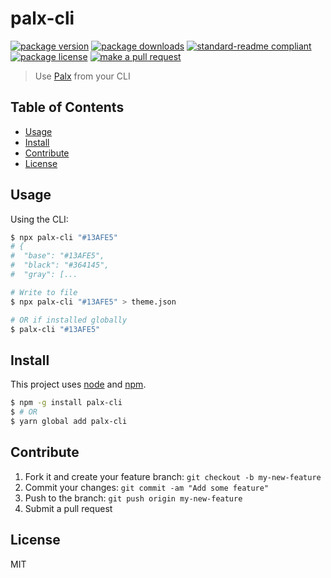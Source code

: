 
# palx-cli
[![package version](https://img.shields.io/npm/v/palx-cli.svg?style=flat-square)](https://npmjs.org/package/palx-cli)
[![package downloads](https://img.shields.io/npm/dm/palx-cli.svg?style=flat-square)](https://npmjs.org/package/palx-cli)
[![standard-readme compliant](https://img.shields.io/badge/readme%20style-standard-brightgreen.svg?style=flat-square)](https://github.com/RichardLitt/standard-readme)
[![package license](https://img.shields.io/npm/l/palx-cli.svg?style=flat-square)](https://npmjs.org/package/palx-cli)
[![make a pull request](https://img.shields.io/badge/PRs-welcome-brightgreen.svg?style=flat-square)](http://makeapullrequest.com)

> Use [Palx](https://palx.jxnblk.com/) from your CLI

## Table of Contents

- [Usage](#usage)
- [Install](#install)
- [Contribute](#contribute)
- [License](#License)


## Usage

Using the CLI:

```sh
$ npx palx-cli "#13AFE5"
# {
#  "base": "#13AFE5",
#  "black": "#364145",
#  "gray": [...

# Write to file
$ npx palx-cli "#13AFE5" > theme.json

# OR if installed globally
$ palx-cli "#13AFE5"
```


## Install

This project uses [node](https://nodejs.org) and [npm](https://www.npmjs.com).

```sh
$ npm -g install palx-cli
$ # OR
$ yarn global add palx-cli
```

## Contribute

1. Fork it and create your feature branch: `git checkout -b my-new-feature`
2. Commit your changes: `git commit -am "Add some feature"`
3. Push to the branch: `git push origin my-new-feature`
4. Submit a pull request

## License

MIT
